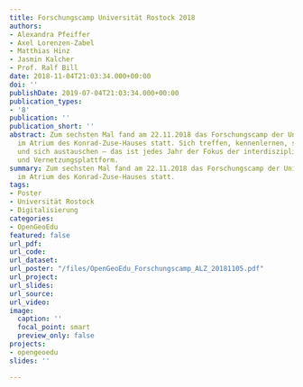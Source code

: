 ```yaml
---
title: Forschungscamp Universität Rostock 2018
authors:
- Alexandra Pfeiffer
- Axel Lorenzen-Zabel
- Matthias Hinz
- Jasmin Kalcher
- Prof. Ralf Bill
date: 2018-11-04T21:03:34.000+00:00
doi: ''
publishDate: 2019-07-04T21:03:34.000+00:00
publication_types:
- '8'
publication: ''
publication_short: ''
abstract: Zum sechsten Mal fand am 22.11.2018 das Forschungscamp der Universität Rostock
  im Atrium des Konrad-Zuse-Hauses statt. Sich treffen, kennenlernen, sich informieren
  und sich austauschen – das ist jedes Jahr der Fokus der interdisziplinären Austausch-
  und Vernetzungsplattform.
summary: Zum sechsten Mal fand am 22.11.2018 das Forschungscamp der Universität Rostock
  im Atrium des Konrad-Zuse-Hauses statt.
tags:
- Poster
- Universität Rostock
- Digitalisierung
categories:
- OpenGeoEdu
featured: false
url_pdf: 
url_code: 
url_dataset: 
url_poster: "/files/OpenGeoEdu_Forschungscamp_ALZ_20181105.pdf"
url_project: 
url_slides: 
url_source: 
url_video: 
image:
  caption: ''
  focal_point: smart
  preview_only: false
projects:
- opengeoedu
slides: ''

---
```

